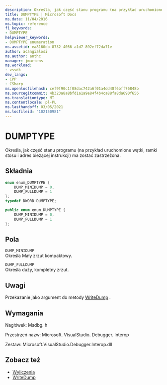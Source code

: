```yaml
---
description: Określa, jak część stanu programu (na przykład uruchomione wątki, ramki stosu i adres bieżącej instrukcji) ma zostać zastrzeżona.
title: DUMPTYPE | Microsoft Docs
ms.date: 11/04/2016
ms.topic: reference
f1_keywords:
- DUMPTYPE
helpviewer_keywords:
- DUMPTYPE enumeration
ms.assetid: ea8160db-8732-4056-a1d7-892ef72da71e
author: acangialosi
ms.author: anthc
manager: jmartens
ms.workload:
- vssdk
dev_langs:
- CPP
- CSharp
ms.openlocfilehash: cef9f90c1f08dac742a6f01a4dd48f6bff76848b
ms.sourcegitcommit: 4b323a8a8bfd1a1a9e84f4b4ca88fa8da690f656
ms.translationtype: MT
ms.contentlocale: pl-PL
ms.lasthandoff: 03/05/2021
ms.locfileid: "102150981"
---
```

# <a name="dumptype"></a>DUMPTYPE
Określa, jak część stanu programu (na przykład uruchomione wątki, ramki stosu i adres bieżącej instrukcji) ma zostać zastrzeżona.

## <a name="syntax"></a>Składnia

```cpp
enum enum_DUMPTYPE {
    DUMP_MINIDUMP = 0,
    DUMP_FULLDUMP = 1
};
typedef DWORD DUMPTYPE;
```

```csharp
public enum enum_DUMPTYPE {
    DUMP_MINIDUMP = 0,
    DUMP_FULLDUMP = 1
};
```

## <a name="fields"></a>Pola
`DUMP_MINIDUMP`\
Określa Mały zrzut kompaktowy.

`DUMP_FULLDUMP`\
Określa duży, kompletny zrzut.

## <a name="remarks"></a>Uwagi
Przekazanie jako argument do metody [WriteDump](../../../extensibility/debugger/reference/idebugprogram2-writedump.md) .

## <a name="requirements"></a>Wymagania
Nagłówek: Msdbg. h

Przestrzeń nazw: Microsoft. VisualStudio. Debugger. Interop

Zestaw: Microsoft.VisualStudio.Debugger.Interop.dll

## <a name="see-also"></a>Zobacz też
- [Wyliczenia](../../../extensibility/debugger/reference/enumerations-visual-studio-debugging.md)
- [WriteDump](../../../extensibility/debugger/reference/idebugprogram2-writedump.md)
